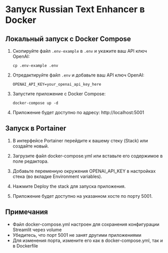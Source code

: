 
# Запуск Russian Text Enhancer в Docker

## Локальный запуск с Docker Compose

1. Скопируйте файл `.env-example` в `.env` и укажите ваш API ключ OpenAI:
   ```
   cp .env-example .env
   ```

2. Отредактируйте файл `.env` и добавьте ваш API ключ OpenAI:
   ```
   OPENAI_API_KEY=your_openai_api_key_here
   ```

3. Запустите приложение с Docker Compose:
   ```
   docker-compose up -d
   ```

4. Приложение будет доступно по адресу: http://localhost:5001

## Запуск в Portainer

1. В интерфейсе Portainer перейдите к вашему стеку (Stack) или создайте новый.

2. Загрузите файл docker-compose.yml или вставьте его содержимое в поле редактора.

3. Добавьте переменную окружения OPENAI_API_KEY в настройках стека (во вкладке Environment variables).

4. Нажмите Deploy the stack для запуска приложения.

5. Приложение будет доступно на указанном хосте по порту 5001.

## Примечания

- Файл docker-compose.yml настроен для сохранения конфигурации Streamlit через volume
- Убедитесь, что порт 5001 не занят другими приложениями
- Для изменения порта, измените его как в docker-compose.yml, так и в Dockerfile
